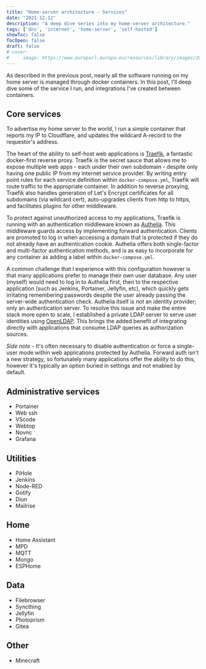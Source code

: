 ```yaml
---
title: "Home-server architecture - Services"
date: "2021-12-12"
description: "A deep dive series into my home-server architecture."
tags: ['dns', 'internet', 'home-server', 'self-hosted']
showToc: false
TocOpen: false
draft: false
# cover:
#     image: https://www.europarl.europa.eu/resources/library/images/20200928PHT88015/20200928PHT88015_original.jpg
---
```


As described in the previous post, nearly all the software running on my home server is managed through docker containers. In this post, I'll deep dive some of the service I run, and integrations I've created between containers.

## Core services

To advertise my home server to the world, I run a simple container that reports my IP to Cloudflare, and updates the wildcard A-record to the requestor's address. 

The heart of the ability to self-host web applications is [Traefik](https://traefik.io/traefik/), a fantastic docker-first reverse proxy. Traefik is the secret sauce that allows me to expose multiple web apps - each under their own subdomain - despite only having one public IP from my internet service provider. By writing entry point rules for each service definition within `docker-compose.yml`, Traefik will route traffic to the appropriate container. In addition to reverse proxying, Traefik also handles generation of Let's Encrypt certificates for all subdomains (via wildcard cert), auto-upgrades clients from http to https, and facilitates plugins for other middleware. 

To protect against unauthorized access to my applications, Traefik is running with an authentication middleware known as [Authelia](https://www.authelia.com/). This middleware guards access by implementing forward authentication. Clients are promoted to log in when accessing a domain that is protected if they do not already have an authentication cookie. Authelia offers both single-factor and multi-factor authentication methods, and is as easy to incorporate for any container as adding a label within `docker-compose.yml`. 

A common challenge that I experience with this configuration however is that many applications prefer to manage their own user database. Any user (myself) would need to log in to Authelia first, then to the respective application (such as Jenkins, Portainer, Jellyfin, etc), which quickly gets irritating remembering passwords despite the user already passing the server-wide authentication check. Authelia itself is *not* an identity provider; only an authentication server. To resolve this issue and make the entire stack more open to scale, I established a private LDAP server to serve user identities using [OpenLDAP](https://github.com/osixia/docker-openldap). This brings the added benefit of integrating directly with applications that consume LDAP queries as authorization sources. 

*Side note* - It's often necessary to disable authentication or force a single-user mode within web applications protected by Authelia. Forward auth isn't a new strategy, so fortunately many applications offer the ability to do this, however it's typically an option buried in settings and not enabled by default.

## Administrative services

* Portainer
* Web ssh
* VScode
* Webtop
* Novnc
* Grafana

## Utilities

* PiHole
* Jenkins
* Node-RED
* Gotify
* Diun
* Mailrise

## Home

* Home Assistant
* MPD
* MQTT
* Mongo
* ESPHome

## Data

* Filebrowser
* Syncthing
* Jellyfin
* Photoprism
* Gitea

## Other

* Minecraft
